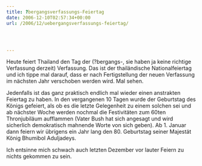 ```yaml
---
title: ?bergangsverfassungs-Feiertag
date: 2006-12-10T02:57:34+00:00
url: /2006/12/uebergangsverfassungs-feiertag/




---
```

Heute feiert Thailand den Tag der (?bergangs-, sie haben ja keine richtige Verfassung derzeit) Verfassung. Das ist der thailändische Nationalfeiertag und ich tippe mal darauf, dass er nach Fertigstellung der neuen Verfassung im nächsten Jahr verschoben werden wird. Mal sehen.

Jedenfalls ist das ganz praktisch endlich mal wieder einen anstrakten Feiertag zu haben. In den vergangenen 10 Tagen wurde der Geburtstag des Königs gefeiert, als ob es die letzte Gelegenheit zu einem solchen sei und ab nächster Woche werden nochmal die Festivitäten zum 60ten Thronjubiläum aufflammen (Vater Bush hat sich angesagt und wird sicherlich demokratisch mahnende Worte von sich geben). Ab 1. Januar dann feiern wir übrigens ein Jahr lang den 80. Geburtstag seiner Majestät König Bhumibol Aduljadeys.

Ich entsinne mich schwach auch letzten Dezember vor lauter Feiern zu nichts gekommen zu sein.

